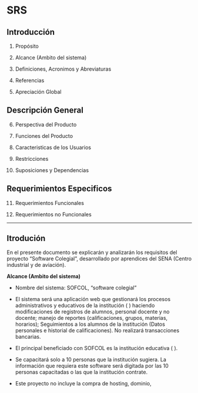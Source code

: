 # SRS

## Introducción

1. Propósito

2. Alcance (Ambito del sistema)

3. Definiciones, Acronimos y Abreviaturas

4. Referencias

5. Apreciación Global

## Descripción General

6. Perspectiva del Producto

7. Funciones del Producto

8. Caracteristicas de los Usuarios

9. Restricciones

10. Suposiciones y Dependencias

## Requerimientos Especificos

11. Requerimientos Funcionales

12. Requerimientos no Funcionales

***

## Itrodución

En el presente documento se explicarán y analizarán los requisitos del proyecto “Software Colegial”, desarrollado por aprendices del SENA (Centro industrial y de aviación).

**Alcance (Ambito del sistema)**


*	Nombre del sistema: SOFCOL, “software colegial”

*	El sistema será una aplicación web que gestionará los procesos administrativos y educativos de la institución (    ) haciendo modificaciones de registros de alumnos, personal docente y no docente; manejo de reportes (calificaciones, grupos, materias, horarios);  Seguimientos a los alumnos de la institución (Datos personales e historial de calificaciones).
No realizará transacciones bancarias.

*	El principal beneficiado con SOFCOL es la institución educativa (  ).

* Se capacitará solo a 10 personas que la institución sugiera.
La información que requiera este software será digitada por las 10 personas capacitadas o las que la institución contrate.

* Este proyecto no incluye la compra de hosting, dominio,
